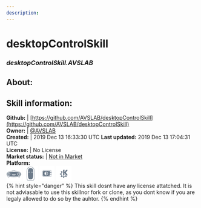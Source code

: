 ```yaml
---  
description:   
---  
```

# desktopControlSkill  
### _desktopControlSkill.AVSLAB_  
## About:  


## Skill information:  
**Github:** | [https://github.com/AVSLAB/desktopControlSkill](https://github.com/AVSLAB/desktopControlSkill)  
**Owner:** | [@AVSLAB](https://github.com/AVSLAB)  
**Created:** | 2019 Dec 13 16:33:30 UTC  **Last updated:** 2019 Dec 13 17:04:31 UTC  
**License:** | No License  
**Market status:** | [Not in Market](https://market.mycroft.ai/skill/)  
**Platform:**  
 ![](../.gitbook/assets/mark-1-icon.png)  ![](../.gitbook/assets/mark-2-icon.png)  ![](../.gitbook/assets/picroft-icon.png)  ![](../.gitbook/assets/kde.png)   
{% hint style="danger" %}
This skill dosnt have any license attatched. It is not adviasable to use this skillnor fork or clone, as you dont know if you are legaly allowed to do so by the auhtor.
{% endhint %}
